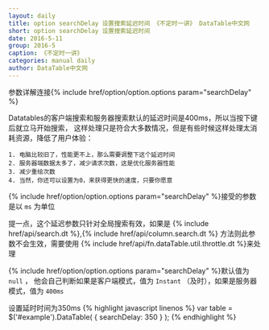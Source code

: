 ```yaml
---
layout: daily
title: option searchDelay 设置搜索延迟时间 《不定时一讲》 DataTable中文网
short: option searchDelay 设置搜索延迟时间
date: 2016-5-11
group: 2016-5
caption: 《不定时一讲》
categories: manual daily
author: DataTable中文网
---
```

参数详解连接{% include href/option/option.options param="searchDelay" %}

Datatables的客户端搜索和服务器搜索默认的延迟时间是400ms，所以当按下键后就立马开始搜索，
这样处理只是符合大多数情况，但是有些时候这样处理太消耗资源，降低了用户体验：

    1. 电脑比较旧了，性能更不上，那么需要调整下这个延迟时间
    2. 服务器端数据太多了，减少请求次数，这是优化服务器性能
    3. 减少重绘次数
    4. 当然，你还可以设置为0，来获得更快的速度，只要你愿意

{% include href/option/option.options param="searchDelay" %}接受的参数是以 `ms` 为单位

提一点，这个延迟参数只针对全局搜索有效，如果是
{% include href/api/search.dt %},{% include href/api/column.search.dt %} 方法则此参数不会生效，需要使用
{% include href/api/fn.dataTable.util.throttle.dt %}来处理

{% include href/option/option.options param="searchDelay" %}默认值为 `null` ，
他会自己判断如果是客户端模式，值为 `Instant` （及时），如果是服务器模式，值为 `400ms`

设置延时时间为350ms
{% highlight javascript linenos %}
 var table = $('#example').DataTable( {
   searchDelay: 350
 } );
{% endhighlight %}
